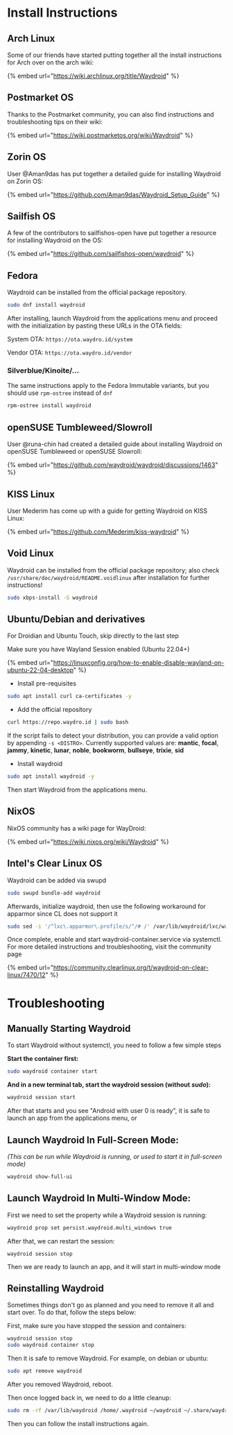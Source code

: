 # Install Instructions

## Arch Linux&#x20;

Some of our friends have started putting together all the install instructions for Arch over on the arch wiki:

{% embed url="https://wiki.archlinux.org/title/Waydroid" %}

## Postmarket OS

Thanks to the Postmarket community, you can also find instructions and troubleshooting tips on their wiki:

{% embed url="https://wiki.postmarketos.org/wiki/Waydroid" %}

## Zorin OS

User @Aman9das has put together a detailed guide for installing Waydroid on Zorin OS:

{% embed url="https://github.com/Aman9das/Waydroid_Setup_Guide" %}

## Sailfish OS

A few of the contributors to sailfishos-open have put together a resource for installing Waydroid on the OS:

{% embed url="https://github.com/sailfishos-open/waydroid" %}

## Fedora

Waydroid can be installed from the official package repository.

```bash
sudo dnf install waydroid
```

After installing, launch Waydroid from the applications menu and proceed with the initialization by pasting these URLs in the OTA fields:

System OTA: `https://ota.waydro.id/system`

Vendor OTA: `https://ota.waydro.id/vendor`

### Silverblue/Kinoite/...

The same instructions apply to the Fedora Immutable variants, but you should use `rpm-ostree` instead of `dnf`

```bash
rpm-ostree install waydroid
```
## openSUSE Tumbleweed/Slowroll

User @runa-chin had created a detailed guide about installing Waydroid on openSUSE Tumbleweed or openSUSE Slowroll:

{% embed url="https://github.com/waydroid/waydroid/discussions/1463" %}

## KISS Linux

User Mederim has come up with a guide for getting Waydroid on KISS Linux:

{% embed url="https://github.com/Mederim/kiss-waydroid" %}

## Void Linux

Waydroid can be installed from the official package repository; also check `/usr/share/doc/waydroid/README.voidlinux` after installation for further instructions!

```bash
sudo xbps-install -S waydroid
```

## Ubuntu/Debian and derivatives

For Droidian and Ubuntu Touch, skip directly to the last step

Make sure you have Wayland Session enabled (Ubuntu 22.04+)

{% embed url="https://linuxconfig.org/how-to-enable-disable-wayland-on-ubuntu-22-04-desktop" %}

* Install pre-requisites
```bash
sudo apt install curl ca-certificates -y
```

* Add the official repository
```bash
curl https://repo.waydro.id | sudo bash
```
If the script fails to detect your distribution, you can provide a valid option by appending `-s <DISTRO>`.
Currently supported values are: **mantic**, **focal**, **jammy**, **kinetic**, **lunar**, **noble**, **bookworm**, **bullseye**, **trixie**, **sid**

* Install waydroid
```bash
sudo apt install waydroid -y
```

Then start Waydroid from the applications menu.

## NixOS

NixOS community has a wiki page for WayDroid:

{% embed url="https://wiki.nixos.org/wiki/Waydroid" %}

## Intel's Clear Linux OS

Waydroid can be added via swupd
```bash
sudo swupd bundle-add waydroid
```
Afterwards, initialize waydroid, then use the following workaround for apparmor since CL does not support it
```bash
sudo sed -i '/^lxc\.apparmor\.profile/s/^/# /' /var/lib/waydroid/lxc/waydroid/config
```
Once complete, enable and start waydroid-container.service via systemctl.
For more detailed instructions and troubleshooting, visit the community page

{% embed url="https://community.clearlinux.org/t/waydroid-on-clear-linux/7470/12" %}

# Troubleshooting

## Manually Starting Waydroid

To start Waydroid without systemctl, you need to follow a few simple steps

**Start the container first:**

```bash
sudo waydroid container start
```

**And in a new terminal tab, start the waydroid session (without** _**sudo**_**):**

```bash
waydroid session start
```

After that starts and you see "Android with user 0 is ready", it is safe to launch an app from the applications menu, or

## Launch Waydroid In Full-Screen Mode:

_(This can be run while Waydroid is running, or used to start it in full-screen mode)_

```bash
waydroid show-full-ui
```

## Launch Waydroid In Multi-Window Mode:

First we need to set the property while a Waydroid session is running:

```bash
waydroid prop set persist.waydroid.multi_windows true
```

After that, we can restart the session:

```
waydroid session stop
```

Then we are ready to launch an app, and it will start in multi-window mode

## Reinstalling Waydroid

Sometimes things don't go as planned and you need to remove it all and start over. To do that, follow the steps below:

First, make sure you have stopped the session and containers:

```bash
waydroid session stop
sudo waydroid container stop
```

Then it is safe to remove Waydroid. For example, on debian or ubuntu:

```bash
sudo apt remove waydroid
```

After you removed Waydroid, reboot.

Then once logged back in, we need to do a little cleanup:

```bash
sudo rm -rf /var/lib/waydroid /home/.waydroid ~/waydroid ~/.share/waydroid ~/.local/share/applications/*aydroid* ~/.local/share/waydroid
```

Then you can follow the install instructions again.
